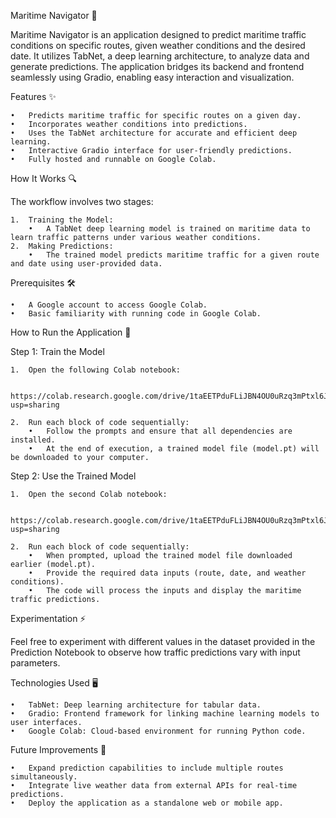 Maritime Navigator 🚢

Maritime Navigator is an application designed to predict maritime traffic conditions on specific routes, given weather conditions and the desired date. It utilizes TabNet, a deep learning architecture, to analyze data and generate predictions. The application bridges its backend and frontend seamlessly using Gradio, enabling easy interaction and visualization.

Features ✨

	•	Predicts maritime traffic for specific routes on a given day.
	•	Incorporates weather conditions into predictions.
	•	Uses the TabNet architecture for accurate and efficient deep learning.
	•	Interactive Gradio interface for user-friendly predictions.
	•	Fully hosted and runnable on Google Colab.

How It Works 🔍

The workflow involves two stages:

	1.	Training the Model:
		•	A TabNet deep learning model is trained on maritime data to learn traffic patterns under various weather conditions.
	2.	Making Predictions:
		•	The trained model predicts maritime traffic for a given route and date using user-provided data.

Prerequisites 🛠️

	•	A Google account to access Google Colab.
	•	Basic familiarity with running code in Google Colab.

How to Run the Application 🚀

Step 1: Train the Model

	1.	Open the following Colab notebook:

			https://colab.research.google.com/drive/1taEETPduFLiJBN4OU0uRzq3mPtxl6J7D?usp=sharing

	2.	Run each block of code sequentially:
		•	Follow the prompts and ensure that all dependencies are installed.
		•	At the end of execution, a trained model file (model.pt) will be downloaded to your computer.

Step 2: Use the Trained Model

	1.	Open the second Colab notebook:
 
			https://colab.research.google.com/drive/1taEETPduFLiJBN4OU0uRzq3mPtxl6J7D?usp=sharing

	2.	Run each block of code sequentially:
   		•	When prompted, upload the trained model file downloaded earlier (model.pt).
  		•	Provide the required data inputs (route, date, and weather conditions).
		•	The code will process the inputs and display the maritime traffic predictions.

Experimentation ⚡

Feel free to experiment with different values in the dataset provided in the Prediction Notebook to observe how traffic predictions vary with input parameters.

Technologies Used 🖥️

	•	TabNet: Deep learning architecture for tabular data.
	•	Gradio: Frontend framework for linking machine learning models to user interfaces.
	•	Google Colab: Cloud-based environment for running Python code.

Future Improvements 🚀

	•	Expand prediction capabilities to include multiple routes simultaneously.
	•	Integrate live weather data from external APIs for real-time predictions.
	•	Deploy the application as a standalone web or mobile app.
